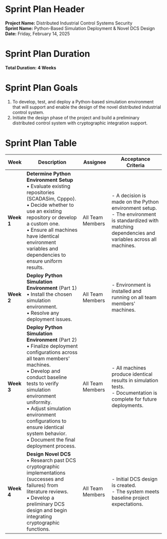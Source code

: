 # **Sprint Plan Header**
**Project Name:** Distributed Industrial Control Systems Security  
**Sprint Name:** Python-Based Simulation Deployment & Novel DCS Design<br>
**Date:** Friday, February 14, 2025

# **Sprint Plan Duration**  
**Total Duration:** **4 Weeks**  

# **Sprint Plan Goals**  
1. To develop, test, and deploy a Python-based simulation environment that will support and enable the design of the novel distributed industrial control system.
2. Initiate the design phase of the project and build a preliminary distributed control system with cryptographic integration support.

# **Sprint Plan Table**  

| **Week** | **Description** | **Assignee** | **Acceptance Criteria** |
|----------|---------------|-------------|------------------------|
| **Week 1** | **Determine Python Environment Setup**<br>• Evaluate existing repositories (SCADASim, Cpppo).<br>• Decide whether to use an existing repository or develop a custom one.<br>• Ensure all machines have identical environment variables and dependencies to ensure uniform results. | All Team Members | - A decision is made on the Python environment setup.<br>- The environment is standardized with matching dependencies and variables across all machines. |
| **Week 2** | **Deploy Python Simulation Environment** (Part 1)<br>• Install the chosen simulation environment.<br>• Resolve any deployment issues. | All Team Members | - Environment is installed and running on all team members' machines. |
| **Week 3** | **Deploy Python Simulation Environment** (Part 2)<br>• Finalize deployment configurations across all team members' machines.<br>• Develop and conduct baseline tests to verify simulation environment uniformity.<br>• Adjust simulation environment configurations to ensure identical system behavior.<br>• Document the final deployment process. | All Team Members | - All machines produce identical results in simulation tests.<br>- Documentation is complete for future deployments. |
| **Week 4** | **Design Novel DCS**<br>• Research past DCS cryptographic implementations (successes and failures) from literature reviews.<br>• Develop a preliminary DCS design and begin integrating cryptographic functions. | All Team Members | - Initial DCS design is created.<br>- The system meets baseline project expectations. |
